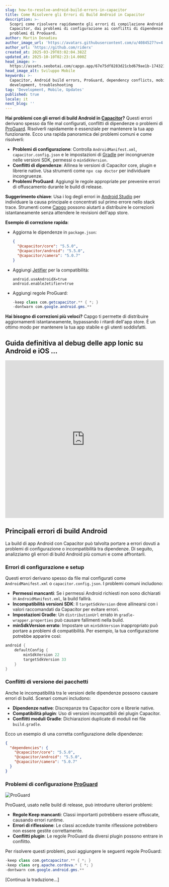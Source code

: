 ```yaml
---
slug: how-to-resolve-android-build-errors-in-capacitor
title: Come Risolvere gli Errori di Build Android in Capacitor
description: >-
  Scopri come risolvere rapidamente gli errori di compilazione Android in
  Capacitor, dai problemi di configurazione ai conflitti di dipendenze e
  problemi di ProGuard.
author: Martin Donadieu
author_image_url: 'https://avatars.githubusercontent.com/u/4084527?v=4'
author_url: 'https://github.com/riderx'
created_at: 2025-03-29T03:02:04.382Z
updated_at: 2025-10-10T02:23:14.000Z
head_image: >-
  https://assets.seobotai.com/capgo.app/67e75df8283d21cbd679ae1b-1743217335938.jpg
head_image_alt: Sviluppo Mobile
keywords: >-
  Capacitor, Android build errors, ProGuard, dependency conflicts, mobile
  development, troubleshooting
tag: 'Development, Mobile, Updates'
published: true
locale: it
next_blog: ''
---
```

**Hai problemi con gli errori di build Android in [Capacitor](https://capacitorjs.com/)?** Questi errori derivano spesso da file mal configurati, conflitti di dipendenze o problemi di [ProGuard](https://www.guardsquare.com/manual/home). Risolverli rapidamente è essenziale per mantenere la tua app funzionante. Ecco una rapida panoramica dei problemi comuni e come risolverli:

-   **Problemi di configurazione**: Controlla `AndroidManifest.xml`, `capacitor.config.json` e le impostazioni di [Gradle](https://gradle.org/) per incongruenze nelle versioni SDK, permessi o `minSdkVersion`.
-   **Conflitti di dipendenze**: Allinea le versioni di Capacitor core, plugin e librerie native. Usa strumenti come `npx cap doctor` per individuare incongruenze.
-   **Problemi ProGuard**: Aggiungi le regole appropriate per prevenire errori di offuscamento durante le build di release.

**Suggerimento chiave**: Usa i log degli errori in [Android Studio](https://developer.android.com/studio) per individuare la causa principale e concentrati sul primo errore nello stack trace. Strumenti come [Capgo](https://capgo.app/) possono aiutarti a distribuire le correzioni istantaneamente senza attendere le revisioni dell'app store.

**Esempio di correzione rapida**:

-   Aggiorna le dipendenze in `package.json`:
    
    ```json
    {
      "@capacitor/core": "5.5.0",
      "@capacitor/android": "5.5.0",
      "@capacitor/camera": "5.0.7"
    }
    ```
    
-   Aggiungi [Jetifier](https://developer.android.com/tools/jetifier) per la compatibilità:
    
    ```properties
    android.useAndroidX=true
    android.enableJetifier=true
    ```
    
-   Aggiungi regole ProGuard:
    
    ```java
    -keep class com.getcapacitor.** { *; }
    -dontwarn com.google.android.gms.**
    ```
    

**Hai bisogno di correzioni più veloci?** Capgo ti permette di distribuire aggiornamenti istantaneamente, bypassando i ritardi dell'app store. È un ottimo modo per mantenere la tua app stabile e gli utenti soddisfatti.

## Guida definitiva al debug delle app Ionic su Android e iOS ...

<iframe src="https://www.youtube.com/embed/HmXM5t8DIPA" aria-label="YouTube video player" frameborder="0" allow="accelerometer; autoplay; clipboard-write; encrypted-media; gyroscope; picture-in-picture; web-share" referrerpolicy="strict-origin-when-cross-origin" style="width: 100%; height: 500px;" allowfullscreen></iframe>

## Principali errori di build Android

La build di app Android con Capacitor può talvolta portare a errori dovuti a problemi di configurazione o incompatibilità tra dipendenze. Di seguito, analizziamo gli errori di build Android più comuni e come affrontarli.

### Errori di configurazione e setup

Questi errori derivano spesso da file mal configurati come `AndroidManifest.xml` o `capacitor.config.json`. I problemi comuni includono:

-   **Permessi mancanti**: Se i permessi Android richiesti non sono dichiarati in `AndroidManifest.xml`, la build fallirà.
-   **Incompatibilità versioni SDK**: Il `targetSdkVersion` deve allinearsi con i valori raccomandati da Capacitor per evitare errori.
-   **Impostazioni Gradle**: Un `distributionUrl` errato in `gradle-wrapper.properties` può causare fallimenti nella build.
-   **minSdkVersion errato**: Impostare un `minSdkVersion` inappropriato può portare a problemi di compatibilità. Per esempio, la tua configurazione potrebbe apparire così:

```groovy
android {  
    defaultConfig {  
        minSdkVersion 22  
        targetSdkVersion 33  
    }  
}
```

### Conflitti di versione dei pacchetti

Anche le incompatibilità tra le versioni delle dipendenze possono causare errori di build. Scenari comuni includono:

-   **Dipendenze native**: Discrepanze tra Capacitor core e librerie native.
-   **Compatibilità plugin**: Uso di versioni incompatibili dei plugin Capacitor.
-   **Conflitti moduli Gradle**: Dichiarazioni duplicate di moduli nei file `build.gradle`.

Ecco un esempio di una corretta configurazione delle dipendenze:

```json
{
  "dependencies": {
    "@capacitor/core": "5.5.0",
    "@capacitor/android": "5.5.0",
    "@capacitor/camera": "5.0.7"
  }
}
```

### Problemi di configurazione [ProGuard](https://www.guardsquare.com/manual/home)

![ProGuard](https://assets.seobotai.com/capgo.app/67e75df8283d21cbd679ae1b/caf1031c54e5e4608a41f5a1b5bef282.jpg)

ProGuard, usato nelle build di release, può introdurre ulteriori problemi:

-   **Regole Keep mancanti**: Classi importanti potrebbero essere offuscate, causando errori runtime.
-   **Errori di riflessione**: Le classi accedute tramite riflessione potrebbero non essere gestite correttamente.
-   **Conflitti plugin**: Le regole ProGuard da diversi plugin possono entrare in conflitto.

Per risolvere questi problemi, puoi aggiungere le seguenti regole ProGuard:

```java
-keep class com.getcapacitor.** { *; }
-keep class org.apache.cordova.* { *; }
-dontwarn com.google.android.gms.**
```

[Continua la traduzione...]
